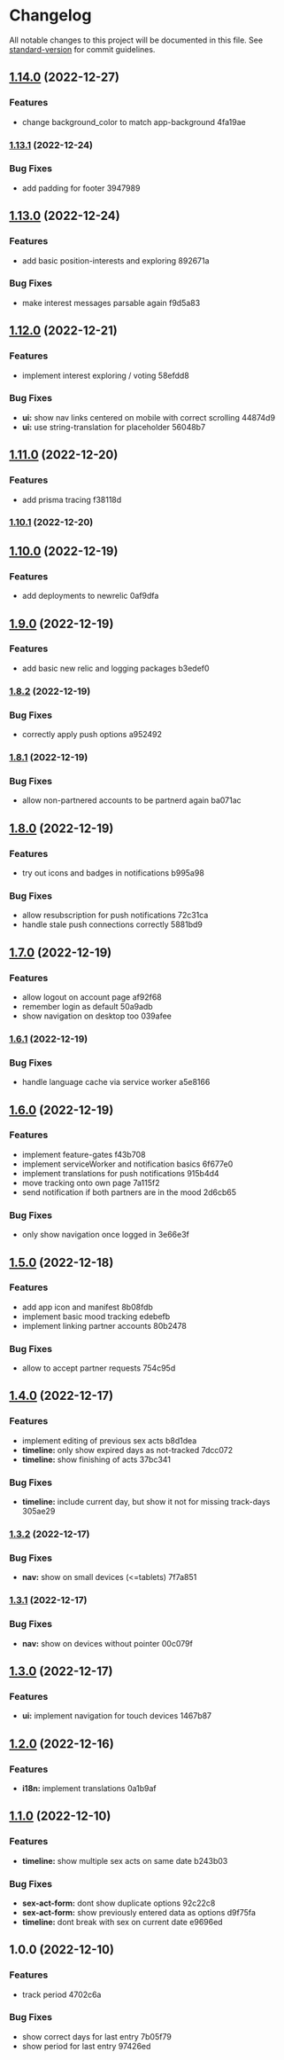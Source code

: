 # Changelog

All notable changes to this project will be documented in this file. See [standard-version](https://github.com/conventional-changelog/standard-version) for commit guidelines.

## [1.14.0](///compare/v1.13.1...v1.14.0) (2022-12-27)


### Features

* change background_color to match app-background 4fa19ae

### [1.13.1](///compare/v1.13.0...v1.13.1) (2022-12-24)


### Bug Fixes

* add padding for footer 3947989

## [1.13.0](///compare/v1.12.0...v1.13.0) (2022-12-24)


### Features

* add basic position-interests and exploring 892671a


### Bug Fixes

* make interest messages parsable again f9d5a83

## [1.12.0](///compare/v1.11.0...v1.12.0) (2022-12-21)


### Features

* implement interest exploring / voting 58efdd8


### Bug Fixes

* **ui:** show nav links centered on mobile with correct scrolling 44874d9
* **ui:** use string-translation for placeholder 56048b7

## [1.11.0](///compare/v1.10.1...v1.11.0) (2022-12-20)


### Features

* add prisma tracing f38118d

### [1.10.1](///compare/v1.10.0...v1.10.1) (2022-12-20)

## [1.10.0](///compare/v1.9.0...v1.10.0) (2022-12-19)


### Features

* add deployments to newrelic 0af9dfa

## [1.9.0](///compare/v1.8.2...v1.9.0) (2022-12-19)


### Features

* add basic new relic and logging packages b3edef0

### [1.8.2](///compare/v1.8.1...v1.8.2) (2022-12-19)


### Bug Fixes

* correctly apply push options a952492

### [1.8.1](///compare/v1.8.0...v1.8.1) (2022-12-19)


### Bug Fixes

* allow non-partnered accounts to be partnerd again ba071ac

## [1.8.0](///compare/v1.7.0...v1.8.0) (2022-12-19)


### Features

* try out icons and badges in notifications b995a98


### Bug Fixes

* allow resubscription for push notifications 72c31ca
* handle stale push connections correctly 5881bd9

## [1.7.0](///compare/v1.6.1...v1.7.0) (2022-12-19)


### Features

* allow logout on account page af92f68
* remember login as default 50a9adb
* show navigation on desktop too 039afee

### [1.6.1](///compare/v1.6.0...v1.6.1) (2022-12-19)


### Bug Fixes

* handle language cache via service worker a5e8166

## [1.6.0](///compare/v1.5.0...v1.6.0) (2022-12-19)


### Features

* implement feature-gates f43b708
* implement serviceWorker and notification basics 6f677e0
* implement translations for push notifications 915b4d4
* move tracking onto own page 7a115f2
* send notification if both partners are in the mood 2d6cb65


### Bug Fixes

* only show navigation once logged in 3e66e3f

## [1.5.0](///compare/v1.4.0...v1.5.0) (2022-12-18)


### Features

* add app icon and manifest 8b08fdb
* implement basic mood tracking edebefb
* implement linking partner accounts 80b2478


### Bug Fixes

* allow to accept partner requests 754c95d

## [1.4.0](///compare/v1.3.2...v1.4.0) (2022-12-17)


### Features

* implement editing of previous sex acts b8d1dea
* **timeline:** only show expired days as not-tracked 7dcc072
* **timeline:** show finishing of acts 37bc341


### Bug Fixes

* **timeline:** include current day, but show it not for missing track-days 305ae29

### [1.3.2](///compare/v1.3.1...v1.3.2) (2022-12-17)


### Bug Fixes

* **nav:** show on small devices (<=tablets) 7f7a851

### [1.3.1](///compare/v1.3.0...v1.3.1) (2022-12-17)


### Bug Fixes

* **nav:** show on devices without pointer 00c079f

## [1.3.0](///compare/v1.2.0...v1.3.0) (2022-12-17)


### Features

* **ui:** implement navigation for touch devices 1467b87

## [1.2.0](///compare/v1.1.0...v1.2.0) (2022-12-16)


### Features

* **i18n:** implement translations 0a1b9af

## [1.1.0](///compare/v1.0.0...v1.1.0) (2022-12-10)


### Features

* **timeline:** show multiple sex acts on same date b243b03


### Bug Fixes

* **sex-act-form:** dont show duplicate options 92c22c8
* **sex-act-form:** show previously entered data as options d9f75fa
* **timeline:** dont break with sex on current date e9696ed

## 1.0.0 (2022-12-10)


### Features

* track period 4702c6a


### Bug Fixes

* show correct days for last entry 7b05f79
* show period for last entry 97426ed
